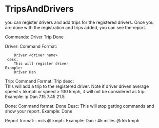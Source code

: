 # TripsAndDrivers

you can register drivers and add trips for the registered drivers.
Once you are done with the registration and trips added, you can see the report.

Commands:
Driver
Trip
Done

Driver:
	Command Format:
	
		Driver <driver name>
	 desc:
		This will register driver
	Example:
		Driver Dan
		
		
Trip:
	Command Format:
		Trip <registered driver name> <start time> <end time> <total kms>
	desc:	
		This will add a trip to the registered driver. Note if driver driven average speed < 5kmph or speed > 100 kmph, it will not be considered as trip.
	Example:
		ip Dan 7.15 7.45 21.5
	
	
Done:
	Command format:
		Done
	Desc:
		This will stop getting commands and show your report.
	Example: 
		Done

Report format:
		<DriverName> : <total no of miles> mils @ <avg speed> kmph.
	Example:
		Dan : 45 milles @ 55 kmph
